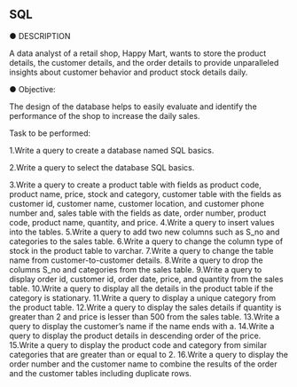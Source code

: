 ## SQL 

● DESCRIPTION

A data analyst of a retail shop, Happy Mart, wants to store the product details, the customer details, and the order details to provide unparalleled insights about customer behavior and product stock details daily.

● Objective:

The design of the database helps to easily evaluate and identify the performance of the shop to increase the daily sales.

Task to be performed:

1.Write a query to create a database named SQL basics.

2.Write a query to select the database SQL basics.

3.Write a query to create a product table with fields as product code, product name, 
price, stock and category, customer table with the fields as customer id, customer name, 
customer location, and customer phone number and, sales table with the fields as date, 
order number, product code, product name, quantity, and price.
4.Write a query to insert values into the tables.
5.Write a query to add two new columns such as S_no and categories to the sales table.
6.Write a query to change the column type of stock in the product table to varchar.
7.Write a query to change the table name from customer-to-customer details.
8.Write a query to drop the columns S_no and categories from the sales table.
9.Write a query to display order id, customer id, order date, price, and quantity from the sales table.
10.Write a query to display all the details in the product table if the category is stationary.
11.Write a query to display a unique category from the product table.
12.Write a query to display the sales details if quantity is greater than 2 and price is lesser than 500 from the sales table.
13.Write a query to display the customer’s name if the name ends with a.
14.Write a query to display the product details in descending order of the price.
15.Write a query to display the product code and category from similar categories that are greater than or equal to 2.
16.Write a query to display the order number and the customer name to combine the results of the order and the customer tables including duplicate rows.
